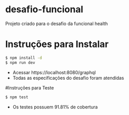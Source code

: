 # desafio-funcional

Projeto criado para o desafio da funcional health

# Instruções para Instalar
```sh
$ npm install -d
$ npm run dev
```
  - Acessar https://localhost:8080/graphql
  - Todas as especificações do desafio foram atendidas

#Instruções para Teste

```sh
$ npm test
```
- Os testes possuem 91.81% de cobertura
